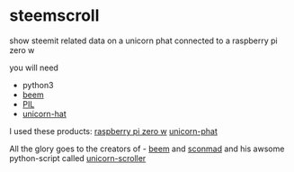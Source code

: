 # steemscroll
show steemit related data on a unicorn phat connected to a raspberry pi zero w

you will need 
- python3
- [beem](https://github.com/holgern/beem)
- [PIL](https://github.com/python-pillow/Pillow)
- [unicorn-hat](https://github.com/pimoroni/unicorn-hat)

I used these products:
[raspberry pi zero w](https://shop.pimoroni.de/products/raspberry-pi-zero-w)
[unicorn-phat](https://shop.pimoroni.de/products/unicorn-phat)

All the glory goes to the creators of - [beem](https://github.com/holgern/beem) and [sconmad](https://github.com/sconemad/unicorn-scroller) 
and his awsome python-script called [unicorn-scroller](https://github.com/sconemad/unicorn-scroller)
